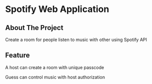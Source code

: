 # Spotify Web Application




## About The Project

Create a room for people listen to music with other using Spotify API

## Feature
A host can create a room with unique passcode 

Guess can control music with host authorization


    
